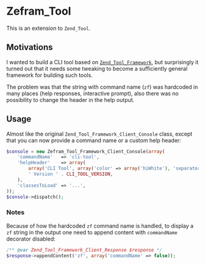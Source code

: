 # Zefram_Tool

This is an extension to `Zend_Tool`.

## Motivations

I wanted to build a CLI tool based on [`Zend_Tool_Framework`](https://framework.zend.com/manual/1.12/en/zend.tool.framework.html),
but surprisingly it turned out that it needs some tweaking to become
a sufficiently general framework for building such tools.

The problem was that the string with command name (`zf`) was
hardcoded in many places (help responses, interactive prompt), also
there was no possibility to change the header in the help output.

## Usage

Almost like the original `Zend_Tool_Framework_Client_Console` class,
except that you can now provide a command name or a custom help
header:

```php
$console = new Zefram_Tool_Framework_Client_Console(array(
    'commandName'   => 'cli-tool',
    'helpHeader'    => array(
        array('CLI Tool', array('color' => array('hiWhite'), 'separator' => false)),
        ' Version ' . CLI_TOOL_VERSION,
    ),
    'classesToLoad' => '...',
));
$console->dispatch();
```

### Notes

Because of how the hardcoded `zf` command name is handled, to display
a `zf` string in the output one need to append content with `commandName`
decorator disabled:

```php
/** @var Zend_Tool_Framework_Client_Response $response */
$response->appendContent('zf', array('commandName' => false));
```
